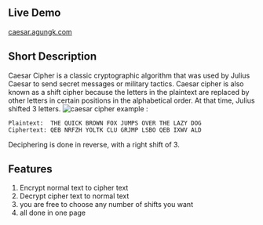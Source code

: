 ## Live Demo
[caesar.agungk.com](https://caesar.agungk.com)

## Short Description
Caesar Cipher is a classic cryptographic algorithm that was used by Julius Caesar to send secret messages or military tactics. Caesar cipher is also known as a shift cipher because the letters in the plaintext are replaced by other letters in certain positions in the alphabetical order. At that time, Julius shifted 3 letters.
![caesar cipher](https://upload.wikimedia.org/wikipedia/commons/thumb/4/4a/Caesar_cipher_left_shift_of_3.svg/1024px-Caesar_cipher_left_shift_of_3.svg.png)
example :
```
Plaintext:  THE QUICK BROWN FOX JUMPS OVER THE LAZY DOG
Ciphertext: QEB NRFZH YOLTK CLU GRJMP LSBO QEB IXWV ALD
```
Deciphering is done in reverse, with a right shift of 3.

## Features
1. Encrypt normal text to cipher text
2. Decrypt cipher text to normal text
3. you are free to choose any number of shifts you want
4. all done in one page
